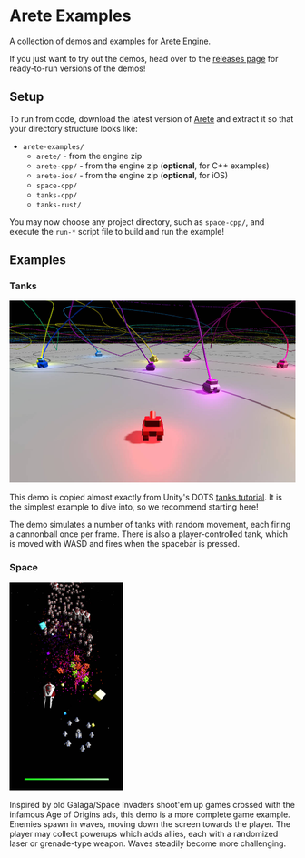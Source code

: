 # Arete Examples

A collection of demos and examples for [Arete Engine](https://github.com/aretegames/arete-engine).

If you just want to try out the demos, head over to the [releases page](https://github.com/aretegames/arete-examples/releases) for ready-to-run versions of the demos!

## Setup

To run from code, download the latest version of [Arete](https://github.com/aretegames/arete-engine/releases/tag/v0.1.0) and extract it so that your directory structure looks like:

- `arete-examples/`
    - `arete/` - from the engine zip
    - `arete-cpp/` - from the engine zip (**optional**, for C++ examples)
    - `arete-ios/` - from the engine zip (**optional**, for iOS)
    - `space-cpp/`
    - `tanks-cpp/`
    - `tanks-rust/`

You may now choose any project directory, such as `space-cpp/`, and execute the `run-*` script file to build and run the example!

## Examples

### Tanks

<img src="assets/tanks.jpg" height="320">

This demo is copied almost exactly from Unity's DOTS [tanks tutorial](https://github.com/Unity-Technologies/EntityComponentSystemSamples/blob/master/EntitiesSamples/Assets/Tutorials/Tanks/README.md). It is the simplest example to dive into, so we recommend starting here!

The demo simulates a number of tanks with random movement, each firing a cannonball once per frame. There is also a player-controlled tank, which is moved with WASD and fires when the spacebar is pressed.

### Space

<img src="assets/space.jpg" width="200">

Inspired by old Galaga/Space Invaders shoot'em up games crossed with the infamous Age of Origins ads, this demo is a more complete game example. Enemies spawn in waves, moving down the screen towards the player. The player may collect powerups which adds allies, each with a randomized laser or grenade-type weapon. Waves steadily become more challenging.
